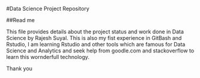 #Data Science Project Repository

##Read me

This file provides details about the project status and work done in Data Science by Rajesh Suyal. This is also my fist experience in GitBash and Rstudio, I am learning Rstudio and other tools which are famous for Data Science and Analytics and seek help from goodle.com and stackoverflow to learn this wornderfull technology.

Thank you


